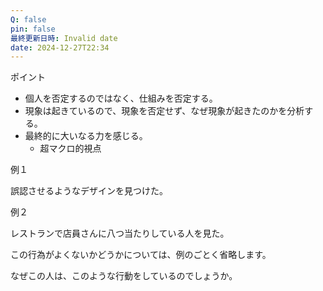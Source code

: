 ```yaml
---
Q: false
pin: false
最終更新日時: Invalid date
date: 2024-12-27T22:34
---
```

  

ポイント

- 個人を否定するのではなく、仕組みを否定する。
- 現象は起きているので、現象を否定せず、なぜ現象が起きたのかを分析する。
- 最終的に大いなる力を感じる。
    - 超マクロ的視点

  

  

例１

誤認させるようなデザインを見つけた。

  

  

例２

レストランで店員さんに八つ当たりしている人を見た。

この行為がよくないかどうかについては、例のごとく省略します。

  

なぜこの人は、このような行動をしているのでしょうか。